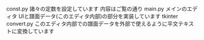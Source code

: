 const.py 諸々の定数を設定しています 内容はご覧の通り
main.py メインのエディタ UIと譜面データ(このエディタ内部)の部分を実装しています tkinter
convert.py このエディタ内部での譜面データを外部で使えるように平文テキストに変換しています
